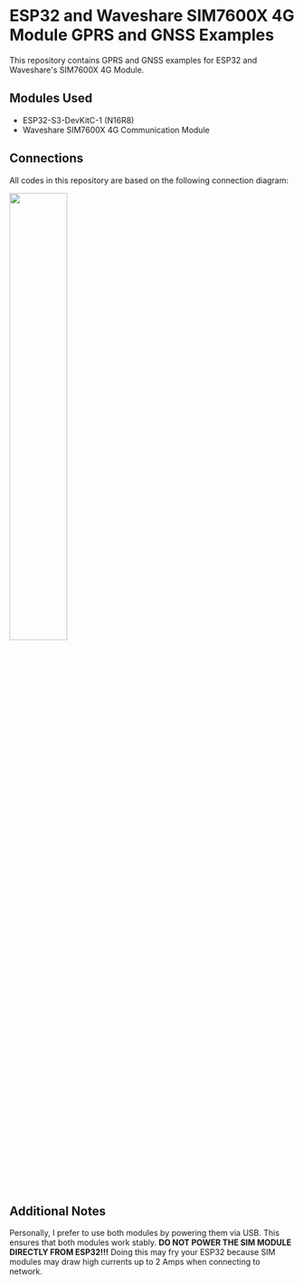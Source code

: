 # ESP32 and Waveshare SIM7600X 4G Module GPRS and GNSS Examples
This repository contains GPRS and GNSS examples for ESP32 and Waveshare's SIM7600X 4G Module.

## Modules Used
- ESP32-S3-DevKitC-1 (N16R8)
- Waveshare SIM7600X 4G Communication Module

## Connections

All codes in this repository are based on the following connection diagram:

<p align="left">
  <img src="https://github.com/user-attachments/assets/59254c7d-436a-45bf-b58b-4623220ae620" width="45%" />
</p>

## Additional Notes

Personally, I prefer to use both modules by powering them via USB. This ensures that both modules work stably. <strong>DO NOT POWER THE SIM MODULE DIRECTLY FROM ESP32!!!</strong>
Doing this may fry your ESP32 because SIM modules may draw high currents up to 2 Amps when connecting to network.
